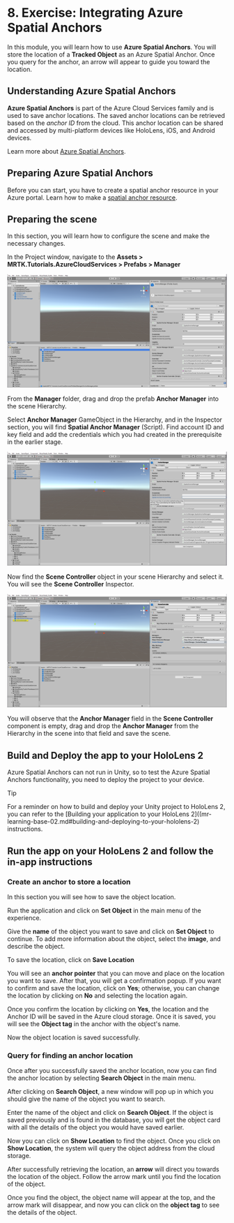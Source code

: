 
# 8. Exercise: Integrating Azure Spatial Anchors
In this module, you will learn how to use **Azure Spatial Anchors**. You will store the location of a **Tracked Object** as an Azure Spatial Anchor. Once you query for the anchor, an arrow will appear to guide you toward the location.



## Understanding Azure Spatial Anchors

 **Azure Spatial Anchors** is part of the Azure Cloud Services family and is used to save anchor locations. The saved anchor locations can be retrieved based on the *anchor ID* from the cloud. This anchor location can be shared and accessed by multi-platform devices like HoloLens, iOS, and Android devices.

Learn more about [Azure Spatial Anchors](/azure/spatial-anchors/overview).

## Preparing Azure Spatial Anchors

Before you can start, you have to create a spatial anchor resource in your Azure portal.
Learn how to make a [spatial anchor resource](/azure/spatial-anchors/quickstarts/get-started-hololens#create-a-spatial-anchors-resource).

## Preparing the scene

In this section, you will learn how to configure the scene and make the necessary changes.

In the Project window, navigate to the **Assets > MRTK.Tutorials.AzureCloudServices > Prefabs > Manager**

![Unity with AnchorManager prefab selected](images/mr-learning-azure/tutorial4-section1-step1-1.png)

From the **Manager** folder, drag and drop the prefab **Anchor Manager** into the scene Hierarchy.

Select **Anchor Manager** GameObject in the Hierarchy, and in the Inspector section, you will find **Spatial Anchor Manager** (Script). Find account ID and key field and add the credentials which you had created in the prerequisite in the earlier stage.

![Unity with newly added AnchorManager prefab still selected](images/mr-learning-azure/tutorial4-section1-step2-1.png)

Now find the **Scene Controller** object in your scene Hierarchy and select it. You will see the **Scene Controller** Inspector.

![Unity with SceneController script component configured](images/mr-learning-azure/tutorial4-section1-step3-1.png)

You will observe that the **Anchor Manager** field in the **Scene Controller** component is empty, drag and drop the **Anchor Manager** from the Hierarchy in the scene into that field and save the scene.

## Build and Deploy the app to your HoloLens 2

Azure Spatial Anchors can not run in Unity, so to test the Azure Spatial Anchors functionality, you need to deploy the project to your device.

> [!TIP]
> For a reminder on how to build and deploy your Unity project to HoloLens 2, you can refer to the [Building your application to your HoloLens 2]((mr-learning-base-02.md#building-and-deploying-to-your-hololens-2) instructions.

## Run the app on your HoloLens 2 and follow the in-app instructions

### Create an anchor to store a location

In this section you will see how to save the object location.

Run the application and click on **Set Object** in the main menu of the experience.

Give the **name** of the object you want to save and click on **Set Object** to continue. To add more information about the object, select the **image**, and describe the object.

To save the location, click on **Save Location**

You will see an **anchor pointer** that you can move and place on the location you want to save. After that, you will get a confirmation popup. If you want to confirm and save the location, click on **Yes**; otherwise, you can change the location by clicking on **No** and selecting the location again.

Once you confirm the location by clicking on **Yes**, the location and the Anchor ID will be saved in the Azure cloud storage. Once it is saved, you will see the **Object tag**  in the anchor with the object's name.

Now the object location is saved successfully.

### Query for finding an anchor location

Once after you successfully saved the anchor location, now you can find the anchor location by selecting **Search Object** in the main menu.

After clicking on **Search Object**, a new window will pop up in which you should give the name of the object you want to search.

Enter the name of the object and click on **Search Object**. If the object is saved previously and is found in the database, you will get the object card with all the details of the object you would have saved earlier.

Now you can click on **Show Location** to find the object. Once you click on **Show Location**, the system will query the object address from the cloud storage.

After successfully retrieving the location, an **arrow** will direct you towards the location of the object. Follow the arrow mark until you find the location of the object.

Once you find the object, the object name will appear at the top, and the arrow mark will disappear, and now you can click on the **object tag** to see the details of the object.